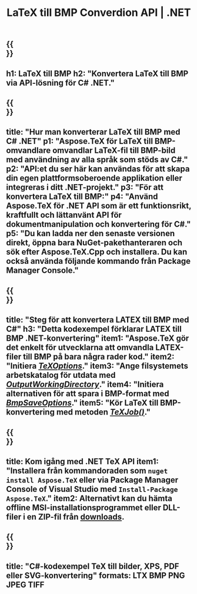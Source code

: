 ﻿---
translation: true
template: /_templates/_conversion-child-net.md
title: LaTeX till BMP Converdion API | .NET
description: LaTeX till BMP konvertering funktionalitet. Integrera detta lokala .NET-bibliotek i ditt projekt eller använd plattformsoberoende applikationer för att konvertera LaTeX till BMP.
keywords: latex till bmp api net, latex2bmp integrera c#
url: /net/conversion/latex-to-bmp/
family: tex
platformtag: net
feature: conversion
informat: LATEX
outformat: BMP
otherformats: PNG JPEG TIFF PDF SVG XPS
---

{{<section banner>}}
---
h1: LaTeX till BMP
h2: "Konvertera LaTeX till BMP via API-lösning för C# .NET."
---

{{<section overview>}}
---
title: "Hur man konverterar LaTeX till BMP med C# .NET"
p1: "Aspose.TeX för LaTeX till BMP-omvandlare omvandlar LaTeX-fil till BMP-bild med användning av alla språk som stöds av C#."
p2: "API:et du ser här kan användas för att skapa din egen plattformsoberoende applikation eller integreras i ditt .NET-projekt."
p3: "För att konvertera LaTeX till BMP:"
p4: "Använd Aspose.TeX för .NET API som är ett funktionsrikt, kraftfullt och lättanvänt API för dokumentmanipulation och konvertering för C#."
p5: "Du kan ladda ner den senaste versionen direkt, öppna bara NuGet-pakethanteraren och sök efter Aspose.TeX.Cpp och installera. Du kan också använda följande kommando från Package Manager Console."
---

{{<section feature1>}}
---
title: "Steg för att konvertera LATEX till BMP med C#"
h3: "Detta kodexempel förklarar LATEX till BMP .NET-konvertering"
item1: "Aspose.TeX gör det enkelt för utvecklarna att omvandla LATEX-filer till BMP på bara några rader kod."
item2: "Initiera [*TeXOptions*](https://reference.aspose.com/tex/net/aspose.tex/texoptions/)."
item3: "Ange filsystemets arbetskatalog för utdata med [*OutputWorkingDirectory*](https://reference.aspose.com/tex/net/aspose.tex/texoptions/outputworkingdirectory/)."
item4: "Initiera alternativen för att spara i BMP-format med [*BmpSaveOptions*](https://reference.aspose.com/tex/net/aspose.tex.presentation.image/bmpsaveoptions/)."
item5: "Kör LaTeX till BMP-konvertering med metoden [*TeXJob()*](https://reference.aspose.com/tex/net/aspose.tex/texjob/)."
---

{{<section feature2>}}
---
title: Kom igång med .NET TeX API
item1: "Installera från kommandoraden som ```nuget install Aspose.TeX``` eller via Package Manager Console of Visual Studio med ```Install-Package Aspose.TeX```."
item2: Alternativt kan du hämta offline MSI-installationsprogrammet eller DLL-filer i en ZIP-fil från [downloads](https://downloads.aspose.com/tex/net).
---

{{<section widget>}}
---
title: "C#-kodexempel TeX till bilder, XPS, PDF eller SVG-konvertering"
formats: LTX BMP PNG JPEG TIFF
---

